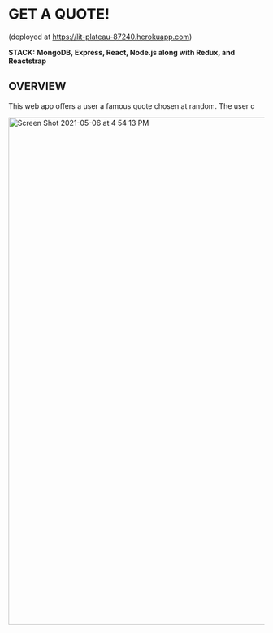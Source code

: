 # GET A QUOTE!
(deployed at https://lit-plateau-87240.herokuapp.com)

**STACK: MongoDB, Express, React, Node.js along with Redux, and Reactstrap**

## OVERVIEW
<p>This web app offers a user a famous quote chosen at random. The user c</p>
<img width="1000" alt="Screen Shot 2021-05-06 at 4 54 13 PM" src="https://user-images.githubusercontent.com/64567338/117364284-b2e56f80-ae8b-11eb-9e45-9a9998bbb483.png">
